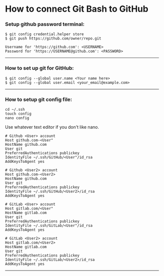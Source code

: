 # How to connect Git Bash to GitHub

### Setup github password terminal:

```
$ git config credential.helper store
$ git push https://github.com/owner/repo.git

Username for 'https://github.com': <USERNAME>
Password for 'https://USERNAME@github.com': <PASSWORD>
```

---

### How to set up git for GitHub:

```
$ git config --global user.name <Your name here>
$ git config --global user.email <your_email@example.com>
```

---

### How to setup git config file:

```
cd ~/.ssh
touch config
nano config
```

Use whatever text editor if you don't like nano.

```
# Github <User> account
Host github.com-<User"
HostName github.com
User git
PreferredAuthentications publickey
IdentityFile ~/.ssh/GitHub/<User"/id_rsa
AddKeysToAgent yes

# Github <User2> account
Host github.com-<User2>
HostName github.com
User git
PreferredAuthentications publickey
IdentityFile ~/.ssh/GitHub/<User2>/id_rsa
AddKeysToAgent yes

# GitLab <User> account
Host gitlab.com/<User"
HostName gitlab.com
User git
PreferredAuthentications publickey
IdentityFile ~/.ssh/GitLab/<User"/id_rsa
AddKeysToAgent yes

# GitLab <User2> account
Host gitlab.com/<User2>
HostName gitlab.com
User git
PreferredAuthentications publickey
IdentityFile ~/.ssh/GitLab/<User2>/id_rsa
AddKeysToAgent yes
```



---
